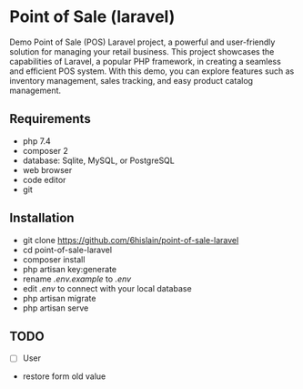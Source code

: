 # Point of Sale (laravel)

Demo Point of Sale (POS) Laravel project, a powerful and user-friendly solution for managing your retail business. This project showcases the capabilities of Laravel, a popular PHP framework, in creating a seamless and efficient POS system. With this demo, you can explore features such as inventory management, sales tracking, and easy product catalog management.

## Requirements

-   php 7.4
-   composer 2
-   database: Sqlite, MySQL, or PostgreSQL
-   web browser
-   code editor
-   git

## Installation

-   git clone https://github.com/6hislain/point-of-sale-laravel
-   cd point-of-sale-laravel
-   composer install
-   php artisan key:generate
-   rename _.env.example_ to _.env_
-   edit _.env_ to connect with your local database
-   php artisan migrate
-   php artisan serve

## TODO

-   [ ] User
-   restore form old value
